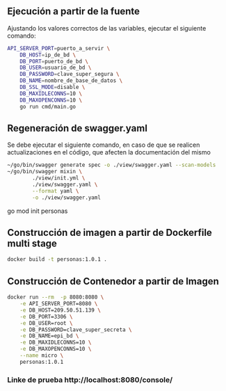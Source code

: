 ## Ejecución a partir de la fuente
Ajustando los valores correctos de las variables, ejecutar el siguiente comando:
```bash
API_SERVER_PORT=puerto_a_servir \
	DB_HOST=ip_de_bd \
	DB_PORT=puerto_de_bd \
	DB_USER=usuario_de_bd \
	DB_PASSWORD=clave_super_segura \
	DB_NAME=nombre_de_base_de_datos \
	DB_SSL_MODE=disable \
	DB_MAXIDLECONNS=10 \
	DB_MAXOPENCONNS=10 \
	go run cmd/main.go
```

## Regeneración de swagger.yaml
Se debe ejecutar el siguiente comando, en caso de que se realicen actualizaciones en el código, que afecten la documentación del mismo
```bash
~/go/bin/swagger generate spec -o ./view/swagger.yaml --scan-models
~/go/bin/swagger mixin \
		./view/init.yml \
		./view/swagger.yaml \
		--format yaml \
		-o ./view/swagger.yaml
```

go mod init personas



## Construcción de imagen a partir de Dockerfile multi stage
```bash
docker build -t personas:1.0.1 .
```

## Construcción de Contenedor a partir de Imagen
```bash
docker run --rm  -p 8080:8080 \
	-e API_SERVER_PORT=8080 \
	-e DB_HOST=209.50.51.139 \
	-e DB_PORT=3306 \
	-e DB_USER=root \
	-e DB_PASSWORD=clave_super_secreta \
	-e DB_NAME=epi_bd \
	-e DB_MAXIDLECONNS=10 \
	-e DB_MAXOPENCONNS=10 \
	--name micro \
	personas:1.0.1
```
### Linke de prueba http://localhost:8080/console/